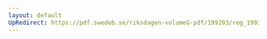 ```yaml
---
layout: default
UpRedirect: https://pdf.swedeb.se/riksdagen-volumeG-pdf/199293/reg_199293/reg_199293_0555.pdf
---
```

